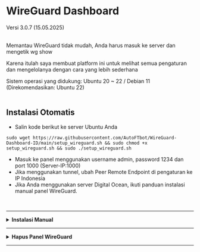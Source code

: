 # WireGuard Dashboard
Versi 3.0.7 (15.05.2025)<br><br>

Memantau WireGuard tidak mudah, Anda harus masuk ke server dan mengetik wg show

Karena itulah saya membuat platform ini untuk melihat semua pengaturan dan mengelolanya dengan cara yang lebih sederhana

Sistem operasi yang didukung: Ubuntu 20 ~ 22 / Debian 11 (Direkomendasikan: Ubuntu 22)
<br>
<br>

## Instalasi Otomatis

<div align="left">
 
 - Salin kode berikut ke server Ubuntu Anda
</div>

<div align="left">
 
```
sudo wget https://raw.githubusercontent.com/AutoFTbot/WireGuard-Dashboard-ID/main/setup_wireguard.sh && sudo chmod +x setup_wireguard.sh && sudo ./setup_wireguard.sh
```
</div>
<div align="left">

- Masuk ke panel menggunakan username admin, password 1234 dan port 1000 (Server-IP:1000)
- Jika menggunakan tunnel, ubah Peer Remote Endpoint di pengaturan ke IP Indonesia
- Jika Anda menggunakan server Digital Ocean, ikuti panduan instalasi manual panel WireGuard.
</div><br>

--------------
<div align="left">
  <details>
    <summary><strong>Instalasi Manual</strong></summary>
   <br>
<div align="left">
 
 - Perbarui server dan instal WireGuard
</div>
<div align="left">
 
```
apt update -y
apt install wireguard -y
```
</div>
<div align="left">
 
 - Buat private key dengan perintah berikut dan catat di suatu tempat
 
 
</div>
<div align="left">
 
```
wg genkey | sudo tee /etc/wireguard/server_private.key
```
</div>
<div align="left">


- Dapatkan interface default, teks setelah dev adalah nama interface Anda (misalnya eth0)
</div>
<div align="left">
 
```
ip route list default
```
</div>
<div align="left">


- Masuk ke direktori konfigurasi WireGuard dengan perintah berikut
</div>
<div align="left">
 
```
nano /etc/wireguard/wg0.conf
```
</div>
<div align="left">

- Salin teks berikut ke dalamnya
</div>
<div align="left">
  
```
[Interface]
Address = 172.20.0.1/24
PostUp = iptables -I INPUT -p udp --dport 40600 -j ACCEPT
PostUp = iptables -I FORWARD -i eth0 -o wg0 -j ACCEPT
PostUp = iptables -I FORWARD -i wg0 -j ACCEPT
PostUp = iptables -t nat -A POSTROUTING -o eth0 -j MASQUERADE
PostUp = ip6tables -I FORWARD -i wg0 -j ACCEPT
PostUp = ip6tables -t nat -A POSTROUTING -o eth0 -j MASQUERADE
PostDown = iptables -D INPUT -p udp --dport 40600 -j ACCEPT
PostDown = iptables -D FORWARD -i eth0 -o wg0 -j ACCEPT
PostDown = iptables -D FORWARD -i wg0 -j ACCEPT
PostDown = iptables -t nat -D POSTROUTING -o eth0 -j MASQUERADE
PostDown = ip6tables -D FORWARD -i wg0 -j ACCEPT
PostDown = ip6tables -t nat -D POSTROUTING -o eth0 -j MASQUERADE
ListenPort = 40600
PrivateKey = YOUR_GENERATED_PRIVATE_KEY
SaveConfig = true
```
</div>
<div align="left">

- Port WireGuard di sini adalah 40600, Anda dapat memilih port lain
- Perhatikan bahwa untuk server Digital Ocean, gunakan private IP yang berbeda
- Ganti YOUR_GENERATED_PRIVATE_KEY dengan private key yang telah Anda buat
- Nama interface diset default ke eth0, jika interface Anda berbeda, edit perintah di atas
- Untuk membuat interface tambahan dengan port berbeda, ikuti metode di atas hanya dengan mengubah nama, port dan IP
</div>
<div align="left">
 
```
apt update
apt install git
git clone https://github.com/AutoFTbot/WireGuard-Dashboard-ID.git
cd WireGuard-Dashboard-ID
mv src /root/
cd
rm -rf WireGuard-Dashboard-ID
apt-get -y install python3-pip
apt install gunicorn -y
cd src
sudo chmod u+x wgd.sh
pip install -r requirements.txt
sudo ./wgd.sh install
sudo chmod -R 755 /etc/wireguard
./wgd.sh start
(crontab -l 2>/dev/null; echo "@reboot cd src && ./wgd.sh restart") | crontab -
```
</div>
<div align="left">

- Masuk ke panel Anda di http://Your_Server_IP:1000. Username adalah admin dan password adalah 1234
- Jika menggunakan tunnel, ubah Peer Remote Endpoint di pengaturan ke IP Indonesia
- Untuk pengaturan tunnel server Indonesia dan luar negeri, lihat [link ini](https://github.com/amirmbn/UDP2RAW)
<div>
  </details>
</div>

--------------
<div align="left">
  <details>
    <summary><strong>Hapus Panel WireGuard</strong></summary>
   <br>
<div align="left">

 
 - Untuk menghapus WireGuard dan panel sepenuhnya, masukkan kode berikut ke server Ubuntu Anda
</div>
<div align="left">
 
```
cd
rm -rf src
rm -rf /etc/wireguard
sudo apt remove wireguard -y
```
</div>
<div align="left">
 
 - Jika setelah penghapusan Anda berencana untuk menginstal ulang panel, masukkan kode berikut sebelum instalasi
 
 
</div>
<div align="left">
 
```
mkdir /etc/wireguard
```

  </details>
</div>

--------------
<br>

